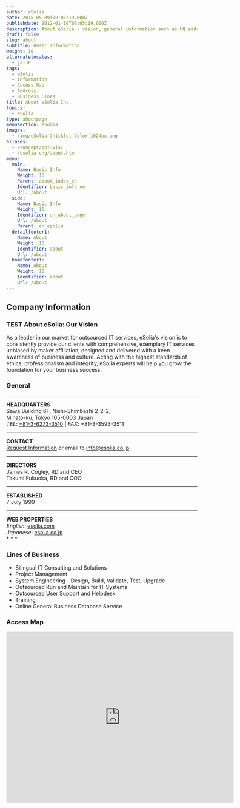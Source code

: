 ```yaml
---
author: eSolia
date: 2015-05-09T00:05:19.000Z
publishdate: 2012-01-10T00:05:19.000Z
description: About eSolia - vision, general information such as HQ address, contact information, map, directors, and lines of business.
draft: false
slug: about
subtitle: Basic Information
weight: 10
alternatelocales:
  - ja-JP
tags:
  - eSolia
  - Information
  - Access Map
  - Address
  - Business Lines
title: About eSolia Inc.
topics:
  - eSolia
type: aboutpage
menusection: eSolia
images:
  - /img/eSolia-Chicklet-Color-1024px.png
aliases:
  - /concept/cpt-vis/
  - /esolia-eng/about.htm
menu:
  main:
    Name: Basic Info
    Weight: 10
    Parent: about_index_en
    Identifier: basic_info_en
    Url: /about
  side:
    Name: Basic Info
    Weight: 10
    Identifier: en_about_page
    Url: /about
    Parent: en_esolia
  detailfooter1:
    Name: About
    Weight: 10
    Identifier: about
    Url: /about
  homefooter1:
    Name: About
    Weight: 10
    Identifier: about
    Url: /about  
---
```


## Company Information
### TEST About eSolia: Our Vision
As a leader in our market for outsourced IT services, eSolia's vision is to consistently provide our clients with comprehensive, exemplary IT services unbiased by maker affiliation, designed and delivered with a keen awareness of business and culture. Acting with the highest standards of ethics, professionalism and integrity, eSolia experts will help you grow the foundation for your business success.

### General

* * *
<div class="row">
  <div class="col s12 m4"><strong>HEADQUARTERS</strong></div>
  <div class="col s12 m8">Sawa Building 6F, Nishi-Shimbashi 2-2-2,<br>
    Minato-ku, Tokyo 105-0003 Japan<br>
    <em>TEL</em>: <a href="tel:+81-3-6273-3510">+81-3-6273-3510</a> | <em>FAX</em>: +81-3-3593-3511<br>
    <hr>
  </div>
  <div class="col s12 m4"><strong>CONTACT</strong></div>
  <div class="col s12 m8"><a href="/info-request">Request Information</a> or email to <a href="mailto:info@esolia.co.jp">info@esolia.co.jp</a>.
    <hr>
  </div>
  <div class="col s12 m4"><strong>DIRECTORS</strong></div>
  <div class="col s12 m8">James R. Cogley, RD and CEO<br>
    Takumi Fukuoka, RD and COO<br>
    <hr>
  </div>
  <div class="col s12 m4"><strong>ESTABLISHED</strong></div>
  <div class="col s12 m8">7 July 1999
    <hr>
  </div>
  <div class="col s12 m4"><strong>WEB PROPERTIES</strong></div>
  <div class="col s12 m8"><em>English</em>: <a href="http://esolia.com">esolia.com</a><br>
    <em>Japanese</em>: <a href="http://esolia.co.jp">esolia.co.jp</a><br>
  </div>
</div>
* * *

### Lines of Business

* Bilingual IT Consulting and Solutions
* Project Management
* System Engineering - Design, Build, Validate, Test, Upgrade
* Outsourced Run and Maintain for IT Systems
* Outsourced User Support and Helpdesk
* Training
* Online General Business Database Service

### Access Map

<iframe src="https://www.google.com/maps/embed?pb=!1m18!1m12!1m3!1d3241.377084474057!2d139.75146199999998!3d35.667716!2m3!1f0!2f0!3f0!3m2!1i1024!2i768!4f13.1!3m3!1m2!1s0x60188b933eb5098d%3A0xb799ee788fa28eb7!2seSolia+Inc.!5e0!3m2!1sen!2sjp!4v1434536695719" width="600" height="450" frameborder="0" style="border:0"></iframe>
